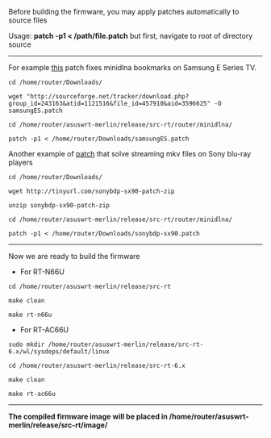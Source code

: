 Before building the firmware, you may apply patches automatically to source files

Usage: **patch -p1 < /path/file.patch** but first, navigate to root of directory source

***


For example [this](http://sourceforge.net/tracker/download.php?group_id=243163&atid=1121516&file_id=457910&aid=3596625) patch fixes minidlna bookmarks on Samsung E Series TV.
```
cd /home/router/Downloads/ 

wget "http://sourceforge.net/tracker/download.php?group_id=243163&atid=1121516&file_id=457910&aid=3596625" -O samsungES.patch

cd /home/router/asuswrt-merlin/release/src-rt/router/minidlna/

patch -p1 < /home/router/Downloads/samsungES.patch
```

Another example of [patch](http://dl.dropbox.com/u/47669650/RT-N66U/patches/sonybdp-sx90.patch.zip) that solve streaming mkv files on Sony blu-ray players
```
cd /home/router/Downloads/ 

wget http://tinyurl.com/sonybdp-sx90-patch-zip

unzip sonybdp-sx90-patch-zip

cd /home/router/asuswrt-merlin/release/src-rt/router/minidlna/

patch -p1 < /home/router/Downloads/sonybdp-sx90.patch 
```

***

Now we are ready to build the firmware

* For RT-N66U

```
cd /home/router/asuswrt-merlin/release/src-rt
```

```
make clean
```

```
make rt-n66u
```

* For RT-AC66U

```
sudo mkdir /home/router/asuswrt-merlin/release/src-rt-6.x/wl/sysdeps/default/linux
```

```
cd /home/router/asuswrt-merlin/release/src-rt-6.x
```

```
make clean
```
```
make rt-ac66u
```

***

**The compiled firmware image will be placed in /home/router/asuswrt-merlin/release/src-rt/image/**